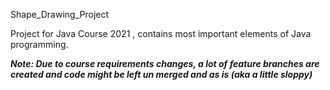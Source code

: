 Shape_Drawing_Project

Project for Java Course 2021 , contains most important elements of Java programming.

***Note: Due to course requirements changes, a lot of feature branches are created and code might be left un merged and as is (aka a little sloppy)***
